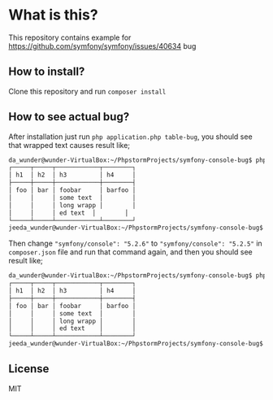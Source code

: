 # What is this?

This repository contains example for https://github.com/symfony/symfony/issues/40634 bug

## How to install?

Clone this repository and run `composer install`

## How to see actual bug?

After installation just run `php application.php table-bug`, you should see that wrapped
text causes result like;

```bash
da_wunder@wunder-VirtualBox:~/PhpstormProjects/symfony-console-bug$ php application.php table-bug
┌─────┬─────┬────────────┬────────┐
│ h1  │ h2  │ h3         │ h4     │
├─────┼─────┼────────────┼────────┤
│ foo │ bar │ foobar     │ barfoo │
│     │     │ some text  │        │
│     │     │ long wrapp │        │
│     │     │ ed text  │        │
└─────┴─────┴────────────┴────────┘
jeeda_wunder@wunder-VirtualBox:~/PhpstormProjects/symfony-console-bug$
```

Then change `"symfony/console": "5.2.6"` to `"symfony/console": "5.2.5"` in `composer.json` file
and run that command again, and then you should see result like;

```bash
da_wunder@wunder-VirtualBox:~/PhpstormProjects/symfony-console-bug$ php application.php table-bug
┌─────┬─────┬────────────┬────────┐
│ h1  │ h2  │ h3         │ h4     │
├─────┼─────┼────────────┼────────┤
│ foo │ bar │ foobar     │ barfoo │
│     │     │ some text  │        │
│     │     │ long wrapp │        │
│     │     │ ed text    │        │
└─────┴─────┴────────────┴────────┘
jeeda_wunder@wunder-VirtualBox:~/PhpstormProjects/symfony-console-bug$
```

## License 

MIT
